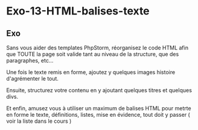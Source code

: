 # Exo-13-HTML-balises-texte

## Exo

Sans vous aider des templates PhpStorm, réorganisez le code HTML afin que TOUTE la page soit valide tant au niveau de la structure, que des paragraphes, etc...

Une fois le texte remis en forme, ajoutez y quelques images histoire d'agrémenter le tout.

Ensuite, structurez votre contenu en y ajoutant quelques titres et quelques divs.

Et enfin, amusez vous à utiliser un maximum de balises HTML pour metrte en forme le texte, définitions, listes, mise en évidence, tout doit y passer ( voir la liste dans le cours )
